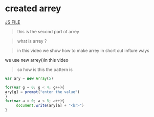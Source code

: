 # created arrey
[JS FILE](../JS/34-created-Arreys.js)
> this is the second part of arrey 

> what is arrey ?

> in this video we show how to make arrey in short cut infture ways

we use new arrey()in this video

> so how is this the pattern is 

```javascript
var ary = new Array(5)

for(var g = 0; g < 4; g++){
ary[g] = prompt("enter the value")
}
for(var a = 0; a < 5; a++){
     document.write(ary[a] + "<br>")
}
```